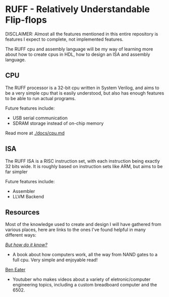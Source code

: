 # RUFF - Relatively Understandable Flip-flops

DISCLAIMER: Almost all the features mentioned in this entire repository is features I expect to complete, not implemented features.

The RUFF cpu and assembly language will be my way of learning more about how to
create cpus in HDL, how to design an ISA and assembly language.

## CPU

The RUFF processor is a 32-bit cpu written in System Verilog, and aims to be a very
simple cpu that is easily understood, but also has enough features to be
able to run actual programs.

Future features include:

* USB serial communication
* SDRAM storage instead of on-chip memory

Read more at [./docs/cpu.md](./docs/cpu.md)

## ISA

The RUFF ISA is a RISC instruction set, with each instruction being exactly
32 bits wide. It is roughly based on instruction sets like ARM,
but aims to be far simpler

Future features include:

* Assembler
* LLVM Backend

## Resources

Most of the knowledge used to create and design I will have gathered from various
places, here are links to the ones I've found helpful in many different ways:

[_But how do it know?_](http://buthowdoitknow.com/)

* A book about how computers work, all the way from NAND gates to a full cpu.
Very simple and enjoyable read!

[Ben Eater](https://www.youtube.com/channel/UCS0N5baNlQWJCUrhCEo8WlA)

* Youtuber who makes videos about a variety of eletronic/computer engineering topics,
including a custom breadboard computer and the 6502.
